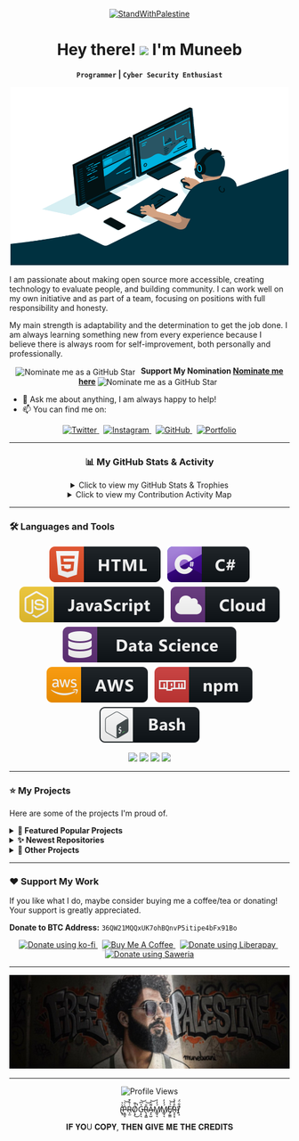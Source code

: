 <div align="center">
  
[![StandWithPalestine](https://raw.githubusercontent.com/Safouene1/support-palestine-banner/master/StandWithPalestine.svg)](https://disoccupied.com/)

<h1>Hey there! <img src="https://media.giphy.com/media/hvRJCLFzcasrR4ia7z/giphy.gif" width="30px"> I'm Muneeb</h1>

**`Programmer` | `Cyber Security Enthusiast`**

</div>

<p align="center">
  <a href="https://github.com/muneebwanee/muneebwanee/blob/main/PROGRAMMING.gif?raw=true">
    <img alt="Programming" src="https://github.com/muneebwanee/muneebwanee/blob/main/PROGRAMMING.gif?raw=true" width="500" height="320" />
  </a>
</p>

I am passionate about making open source more accessible, creating technology to evaluate people, and building community. I can work well on my own initiative and as part of a team, focusing on positions with full responsibility and honesty.

My main strength is adaptability and the determination to get the job done. I am always learning something new from every experience because I believe there is always room for self-improvement, both personally and professionally.

<p align="center">
<img src="https://blog.konstruct.io/content/images/2024/04/github-stars-logo_Color.webp" alt="Nominate me as a GitHub Star" width="22" style="vertical-align:middle; margin-right:6px;"/></a>  <b>Support My Nomination <a href="https://stars.github.com/nominate/"><b>Nominate me here</b></a> </b> <img src="https://blog.konstruct.io/content/images/2024/04/github-stars-logo_Color.webp" alt="Nominate me as a GitHub Star" width="22" style="vertical-align:middle; margin-right:6px;"/></a>
</p>


- 💬 Ask me about anything, I am always happy to help!
- 📫 You can find me on:

<p align="center">
  <a href="https://twitter.com/munebwani" target="_blank">
    <img src="https://img.shields.io/badge/Twitter-%231DA1F2.svg?style=for-the-badge&logo=Twitter&logoColor=white" alt="Twitter"/>
  </a>&nbsp;
  <a href="https://www.instagram.com/muneebwanee/" target="_blank">
    <img src="https://img.shields.io/badge/Instagram-%23E4405F.svg?style=for-the-badge&logo=Instagram&logoColor=white" alt="Instagram"/>
  </a>&nbsp;
  <a href="https://github.com/muneebwanee" target="_blank">
    <img src="https://img.shields.io/badge/GitHub-%23121011.svg?style=for-the-badge&logo=github&logoColor=white" alt="GitHub"/>
  </a>&nbsp;
  <a href="https://muneb.rf.gd" target="_blank">
    <img src="https://img.shields.io/badge/Portfolio-Website-blue?style=for-the-badge&logo=About.me&logoColor=white" alt="Portfolio"/>
  </a>
</p>

---

<div align="center">

### 📊 My GitHub Stats & Activity

<details>
  <summary>Click to view my GitHub Stats & Trophies</summary>
  <br/>
  <p>
    <img title="muneebwanee's GitHub Stats" src="https://github-readme-stats.vercel.app/api?username=muneebwanee&bg_color=30,e96443,904e95&title_color=fff&text_color=fff" />&nbsp;
    <img title="muneebwanee's Trophy" src="https://github-profile-trophy.vercel.app/?username=muneebwanee&theme=monokai" />
  </p>
</details>

<details>
  <summary>Click to view my Contribution Activity Map</summary>
  <br/>
  <p align='center'>
<img src="https://stats.dooboo.io/api/github-stats-advanced?login=muneebwanee" alt="Advanced GitHub Stats for muneebwanee" width="500"/>
</p>
<p align='center'>
<img src="https://leetcard.jacoblin.cool/opsysdebug?ext=activity&theme=nord" alt="Advanced LeetCode Stats for muneebwanee" width="500"/>
</p>
<p align='center'>
<img src="https://github-readme-activity-graph.vercel.app/graph?username=muneebwanee&theme=dracula&hide_border=true" alt="Advanced Activity Stats for muneebwanee" width="500"/>
</p>
</details>

</div>

---

### 🛠️ Languages and Tools

<p align="center">
  <img src="https://raw.githubusercontent.com/8bithemant/8bithemant/master/svg/dev/languages/html.svg" alt="HTML" style="vertical-align:top; margin:4px">
  <img src="https://raw.githubusercontent.com/8bithemant/8bithemant/master/svg/dev/languages/csharp.svg" alt="C#" style="vertical-align:top; margin:4px">
  <img src="https://raw.githubusercontent.com/8bithemant/8bithemant/master/svg/dev/languages/js.svg" alt="JavaScript" style="vertical-align:top; margin:4px">
  <img src="https://raw.githubusercontent.com/8bithemant/8bithemant/master/svg/dev/misc/cloud.svg" alt="Cloud" style="vertical-align:top; margin:4px">
  <img src="https://raw.githubusercontent.com/8bithemant/8bithemant/master/svg/dev/misc/datascience.svg" alt="Data Science" style="vertical-align:top; margin:4px">
  <img src="https://raw.githubusercontent.com/8bithemant/8bithemant/master/svg/dev/services/aws.svg" alt="AWS" style="vertical-align:top; margin:4px">
  <img src="https://raw.githubusercontent.com/8bithemant/8bithemant/master/svg/dev/services/npm.svg" alt="NPM" style="vertical-align:top; margin:4px">
  <img src="https://raw.githubusercontent.com/8bithemant/8bithemant/master/svg/dev/tools/bash.svg" alt="Bash" style="vertical-align:top; margin:4px">
</p>
<p align="center">
  <code><a href="https://www.python.org/" target="_blank"><img height="50" src="https://www.vectorlogo.zone/logos/python/python-ar21.svg"></a></code>
  <code><a href="https://www.linux.org/" target="_blank"><img height="50"src="https://www.vectorlogo.zone/logos/linux/linux-ar21.svg"></a></code>
  <code><a href="https://reactjs.org/" target="_blank"><img height="50" src="https://www.vectorlogo.zone/logos/reactjs/reactjs-ar21.svg"></a></code>
  <code><a href="https://www.docker.com/" target="_blank"><img height="50" src="https://www.vectorlogo.zone/logos/docker/docker-official.svg"></a></code>
</p>

---

### ⭐ My Projects

Here are some of the projects I'm proud of.

<details>
  <summary><b>🚀 Featured Popular Projects</b></summary>
  <br/>
  <p align="center">
    <a href="https://github.com/muneebwanee/WinRat"><img title="WinRat" src="https://github-readme-stats.vercel.app/api/pin/?username=muneebwanee&repo=WinRAT&theme=vision-friendly-dark"></a>
    <a href="https://github.com/muneebwanee/xSploit"><img title="xSploit" src="https://github-readme-stats.vercel.app/api/pin/?username=muneebwanee&repo=xSploit&theme=radical"></a>
    <a href="httpss://github.com/muneebwanee/ConnectIn"><img title="ConnectIn" src="https://github-readme-stats.vercel.app/api/pin/?username=muneebwanee&repo=ConnectIn&theme=vision-friendly-dark"></a>
    <a href="https://github.com/muneebwanee/InfoGram"><img title="InfoGram" src="https://github-readme-stats.vercel.app/api/pin/?username=muneebwanee&repo=InfoGram&theme=radical"></a>
    <a href="https://github.com/muneebwanee/Dash"><img title="Dash" src="https://github-readme-stats.vercel.app/api/pin/?username=muneebwanee&repo=Dash&theme=radical"></a>
  </p>
</details>

<details>
  <summary><b>✨ Newest Repositories</b></summary>
  <br/>
  <p align="center">
    <a href="https://github.com/muneebwanee/FindWeb"><img title="FindWeb" src="https://github-readme-stats.vercel.app/api/pin/?username=muneebwanee&repo=FindWeb&theme=radical"></a>
    <a href="https://github.com/muneebwanee/lafz"><img title="lafz" src="https://github-readme-stats.vercel.app/api/pin/?username=muneebwanee&repo=lafz&theme=vision-friendly-dark"></a>
    <a href="https://github.com/muneebwanee/AlphaBot"><img title="AlphaBot" src="https://github-readme-stats.vercel.app/api/pin/?username=muneebwanee&repo=AlphaBot&theme=radical"></a>
    <a href="httpss://github.com/muneebwanee/Tutorials"><img title="Tutorials" src="https://github-readme-stats.vercel.app/api/pin/?username=muneebwanee&repo=Tutorials&theme=radical"></a>
    <a href="https://github.com/muneebwanee/PixelCrypt"><img title="PixelCrypt" src="https://github-readme-stats.vercel.app/api/pin/?username=muneebwanee&repo=PixelCrypt&theme=vision-friendly-dark"></a>
    <a href="https://github.com/muneebwanee/ddos"><img title="ddos" src="https://github-readme-stats.vercel.app/api/pin/?username=muneebwanee&repo=ddos&theme=radical"></a>
    <a href="httpss://github.com/muneebwanee/GramScraper"><img title="GramScraper" src="https://github-readme-stats.vercel.app/api/pin/?username=muneebwanee&repo=GramScraper&theme=vision-friendly-dark"></a>
    <a href="https://github.com/muneebwanee/GMailBomber"><img title="GMailBomber" src="https://github-readme-stats.vercel.app/api/pin/?username=muneebwanee&repo=GMailBomber&theme=radical"></a>
    <a href="https://github.com/muneebwanee/RAD"><img title="RAD" src="https://github-readme-stats.vercel.app/api/pin/?username=muneebwanee&repo=RAD&theme=vision-friendly-dark"></a>
    <a href="httpss://github.com/muneebwanee/WebTemplates"><img title="WebTemplates" src="https://github-readme-stats.vercel.app/api/pin/?username=muneebwanee&repo=WebTemplates&theme=radical"></a>
    <a href="https://github.com/muneebwanee/Windows-Defender-Disabler"><img title="Windows-Defender-Disabler" src="https://github-readme-stats.vercel.app/api/pin/?username=muneebwanee&repo=Windows-Defender-Disabler&theme=vision-friendly-dark"></a>
  </p>
</details>

<details>
  <summary><b>📂 Other Projects</b></summary>
  <br/>
  <p align="center">
    <a href="https://github.com/muneebwanee/InstaReporter"><img title="InstaReporter" src="https://github-readme-stats.vercel.app/api/pin/?username=muneebwanee&repo=InstaReporter&theme=radical"></a>
    <a href="httpss://github.com/muneebwanee/SubScanner"><img title="SubScanner" src="https://github-readme-stats.vercel.app/api/pin/?username=muneebwanee&repo=SubScanner&theme=vision-friendly-dark"></a>
    <a href="https://github.com/muneebwanee/BruteBook"><img title="BruteBook" src="https://github-readme-stats.vercel.app/api/pin/?username=muneebwanee&repo=BruteBook&theme=radical"></a>
    <a href="httpss://github.com/muneebwanee/proinfo"><img title="proinfo" src="https://github-readme-stats.vercel.app/api/pin/?username=muneebwanee&repo=proinfo&theme=vision-friendly-dark"></a>
    <a href="httpsfs://github.com/muneebwanee/RetrieveEmail"><img title="RetrieveEmail" src="https://github-readme-stats.vercel.app/api/pin/?username=muneebwanee&repo=RetrieveEmail&theme=radical"></a>
    <a href="httpss://github.com/muneebwanee/iptracker"><img title="iptracker" src="https://github-readme-stats.vercel.app/api/pin/?username=muneebwanee&repo=iptracker&theme=vision-friendly-dark"></a>
    <a href="https://github.com/muneebwanee/Blogger"><img title="Blogger" src="https://github-readme-stats.vercel.app/api/pin/?username=muneebwanee&repo=Blogger&theme=radical"></a>
    <a href="httpss://github.com/muneebwanee/iptracker2.0"><img title="iptracker2.0" src="https://github-readme-stats.vercel.app/api/pin/?username=muneebwanee&repo=iptracker2.0&theme=vision-friendly-dark"></a>
    <a href="https://github.com/muneebwanee/Unlimited-Mega.Nz"><img title="Unlimited-Mega.Nz" src="https://github-readme-stats.vercel.app/api/pin/?username=muneebwanee&repo=Unlimited-Mega.Nz&theme=radical"></a>
    <a href="httpss://github.com/muneebwanee/InstaBot"><img title="InstaBot" src="https://github-readme-stats.vercel.app/api/pin/?username=muneebwanee&repo=InstaBot&theme=vision-friendly-dark"></a>
    <a href="https://github.com/muneebwanee/WebBrute"><img title="WebBrute" src="https://github-readme-stats.vercel.app/api/pin/?username=muneebwanee&repo=WebBrute&theme=radical"></a>
    <a href="httpsfs://github.com/muneebwanee/IP"><img title="IP" src="https://github-readme-stats.vercel.app/api/pin/?username=muneebwanee&repo=IP&theme=vision-friendly-dark"></a>
    <a href="httpss://github.com/muneebwanee/JokerProxies-Tool"><img title="JokerProxies-Tool" src="https://github-readme-stats.vercel.app/api/pin/?username=muneebwanee&repo=JokerProxies-Tool&theme=radical"></a>
    <a href="https://github.com/muneebwanee/DDGUrlParser"><img title="DDGUrlParser" src="https://github-readme-stats.vercel.app/api/pin/?username=muneebwanee&repo=DDGUrlParser&theme=vision-friendly-dark"></a>
    <a href="httpss://github.com/muneebwanee/HTML-Encrypter"><img title="HTML-Encrypter" src="https://github-readme-stats.vercel.app/api/pin/?username=muneebwanee&repo=HTML-Encrypter&theme=radical"></a>
    <a href="httpsfs://github.com/muneebwanee/IP-Logger"><img title="IP-Logger" src="https://github-readme-stats.vercel.app/api/pin/?username=muneebwanee&repo=IP-Logger&theme=vision-friendly-dark"></a>
  </p>
</details>

---

### ❤️ Support My Work

If you like what I do, maybe consider buying me a coffee/tea or donating! Your support is greatly appreciated.

**Donate to BTC Address:** `36QW21MQQxUK7ohBQnvP5itipe4bFx91Bo`

<p align="center">
  <a href="https://ko-fi.com/muneb">
    <img alt="Donate using ko-fi" src="https://www.ko-fi.com/img/githubbutton_sm.svg">
  </a>&nbsp;
  <a href="https://www.buymeacoffee.com/muneebwanee" target="buymeacoffee">
    <img src="https://www.buymeacoffee.com/assets/img/custom_images/orange_img.png" alt="Buy Me A Coffee" style="height: 41px !important;width: 174px !important;box-shadow: 0px 3px 2px 0px rgba(190, 190, 190, 0.5) !important;-webkit-box-shadow: 0px 3px 2px 0px rgba(190, 190, 190, 0.5) !important;">
  </a>&nbsp;
  <a href="https://liberapay.com/muneeb/donate">
    <img alt="Donate using Liberapay" src="https://liberapay.com/assets/widgets/donate.svg">
  </a>&nbsp;
  <a href="https://saweria.co/muneeb">
    <img src="https://upload.wikimedia.org/wikipedia/commons/7/72/Logo_dana_blue.svg" alt="Donate using Saweria" width="80" height="80">
  </a>
</p>

---

<p align="center">
  <a href="https://islamic-relief.org/appeals/palestine-emergency-appeal/">
    <img src="https://github.com/muneebwanee/muneebwanee/blob/main/IMG_1928.jpeg" alt="Support Palestine" />
  </a>
</p>

---

<p align="center">
  <img src="https://komarev.com/ghpvc/?username=muneebwanee&style=plastic&color=blueviolet" alt="Profile Views"/>
</p>

<p align="center">
  (̴͙̦̔̀͛P̴̞͇̝̀͛͝R̴̝̫͑͒͒O̸͔͓͐͊̚͜G̵͎̙͉̔͆͝R̴̢͙͇̐͝A̴̡̠̺͌͛͝Ḿ̸͇̘͉̒̓Ḿ̸͇̘͉̒̓É̸̡̫͇́͝R̴͓̝͙͒̾̾)̸̙̝̽͋̈́
</p>

<p align="center">
 𝐈𝐅 𝐘𝐎U 𝐂𝐎𝐏𝐘, 𝐓𝐇𝐄𝐍 𝐆𝐈𝐕𝐄 𝐌𝐄 𝐓𝐇𝐄 𝐂𝐑𝐄𝐃𝐈𝐓𝐒 
</p>
